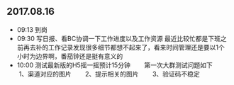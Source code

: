 ## 2017.08.16
* 09:13 到岗
* 09:30 写日报、看BC协调一下工作进度以及工作资源
        最近比较忙都是下班之前再去补的工作记录发现很多细节都想不起来了，看来时间管理还是要以1个小时为边界啊，番茄钟还是挺有意义的
* 10:00 测试最新版的H5摇一摇预计15分钟
        第一次大群测试问题如下
        1、渠道对应的图片
        2、提示相关的图片
        3、验证码不稳定
